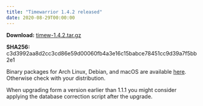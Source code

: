 ```yaml
---
title: "Timewarrior 1.4.2 released"
date: 2020-08-29T00:00:00
---
```


**Download:** [timew-1.4.2.tar.gz](https://github.com/GothenburgBitFactory/timewarrior/releases/download/v1.4.2/timew-1.4.2.tar.gz)

**SHA256:** c3d3992aa8d2cc3cd86e59d00060fb4a3e16c15babce78451cc9d39a7f5bb2e1

Binary packages for Arch Linux, Debian, and macOS are available [here](/docs/install).
Otherwise check with your distribution.

When upgrading form a version earlier than 1.1.1 you might consider applying the database correction script after the upgrade.
